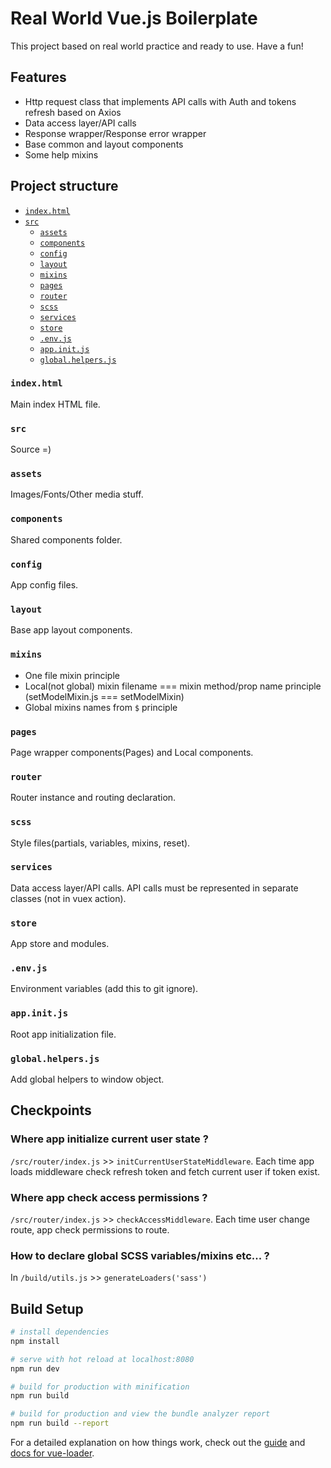 # Real World Vue.js Boilerplate
This project based on real world practice and ready to use. Have a fun!

## Features
- Http request class that implements API calls with Auth and tokens refresh based on Axios
- Data access layer/API calls
- Response wrapper/Response error wrapper
- Base common and layout components
- Some help mixins

## Project structure
- [`index.html`](#indexhtml)
- [`src`](#src)
  - [`assets`](#assets)
  - [`components`](#components)
  - [`config`](#config)
  - [`layout`](#layout)
  - [`mixins`](#mixins)
  - [`pages`](#pages)
  - [`router`](#router)
  - [`scss`](#scss)
  - [`services`](#services)
  - [`store`](#store)
  - [`.env.js`](#envjs)
  - [`app.init.js`](#appinitjs)
  - [`global.helpers.js`](#globalhelpersjs)

### `index.html`
Main index HTML file.

### `src`
Source =)

### `assets`
Images/Fonts/Other media stuff.

### `components`
Shared components folder.

### `config`
App config files.

### `layout`
Base app layout components.

### `mixins`
- One file mixin principle
- Local(not global) mixin filename === mixin method/prop name principle (setModelMixin.js === setModelMixin)
- Global mixins names from `$` principle

### `pages`
Page wrapper components(Pages) and Local components.

### `router`
Router instance and routing declaration.

### `scss`
Style files(partials, variables, mixins, reset).

### `services`
Data access layer/API calls. API calls must be represented in separate classes (not in vuex action).

### `store`
App store and modules.

### `.env.js`
Environment variables (add this to git ignore).

### `app.init.js`
Root app initialization file.

### `global.helpers.js`
Add global helpers to window object.

## Checkpoints

### Where app initialize current user state ?
`/src/router/index.js` >> `initCurrentUserStateMiddleware`.
Each time app loads middleware check refresh token and fetch current user if token exist.

### Where app check access permissions ?
`/src/router/index.js` >> `checkAccessMiddleware`.
Each time user change route, app check permissions to route.

### How to declare global SCSS variables/mixins etc... ?
In `/build/utils.js` >> `generateLoaders('sass')`

## Build Setup
``` bash
# install dependencies
npm install

# serve with hot reload at localhost:8080
npm run dev

# build for production with minification
npm run build

# build for production and view the bundle analyzer report
npm run build --report
```

For a detailed explanation on how things work, check out the [guide](http://vuejs-templates.github.io/webpack/) and [docs for vue-loader](http://vuejs.github.io/vue-loader).

